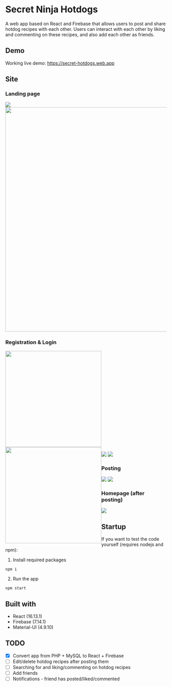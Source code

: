 # Secret Ninja Hotdogs
A web app based on React and Firebase that allows users to post and share hotdog recipes with each other. Users can interact with each other by liking and commenting on these recipes, and also add each other as friends.

## Demo
Working live demo: https://secret-hotdogs.web.app

## Site
### Landing page
![](https://res.cloudinary.com/noctisvirtus/image/upload/v1593054688/landing.png)
<img src="https://res.cloudinary.com/noctisvirtus/image/upload/v1593054688/landing.png" width="700">
### Registration & Login
<img src="https://res.cloudinary.com/noctisvirtus/image/upload/v1593059871/registration.png" width="300">
<img src="https://res.cloudinary.com/noctisvirtus/image/upload/v1593059871/login.png" width="300"  style="float:left;">

![](https://res.cloudinary.com/noctisvirtus/image/upload/v1593059871/registration.png)
![](https://res.cloudinary.com/noctisvirtus/image/upload/v1593059871/login.png)
### Posting
![](https://res.cloudinary.com/noctisvirtus/image/upload/v1593057445/post_a.png)
![](https://res.cloudinary.com/noctisvirtus/image/upload/v1593058658/post_b.png)
### Homepage (after posting)
![](https://res.cloudinary.com/noctisvirtus/image/upload/v1593057444/homepage.png)

## Startup
If you want to test the code yourself (requires nodejs and npm):
1. Install required packages
```
npm i
```
2. Run the app
```
npm start
```

## Built with
- React       (16.13.1)
- Firebase    (7.14.1)
- Material-UI (4.9.10)

## TODO
- [x] Convert app from PHP + MySQL to React + Firebase
- [ ] Edit/delete hotdog recipes after posting them
- [ ] Searching for and liking/commenting on hotdog recipes
- [ ] Add friends
- [ ] Notifications - friend has posted/liked/commented
